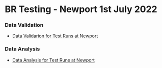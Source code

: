 # BR Testing - Newport 1st July 2022  

### Data Validation  
- [Data Validarion for Test Runs at Newport](Cleaned/)

### Data Analysis  
- [Data Analysis for Test Runs at Newport](Cleaned/DataAnalysis/)

